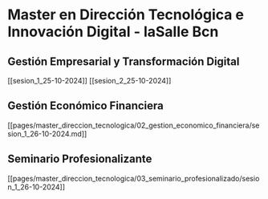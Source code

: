 # Master en Dirección Tecnológica e Innovación Digital - laSalle Bcn

## Gestión Empresarial y Transformación Digital
[[sesion_1_25-10-2024]]
[[sesion_2_25-10-2024]]

##  Gestión Económico Financiera

[[pages/master_direccion_tecnologica/02_gestion_economico_financiera/sesion_1_26-10-2024.md]]

## Seminario Profesionalizante

[[pages/master_direccion_tecnologica/03_seminario_profesionalizado/sesion_1_26-10-2024]]
